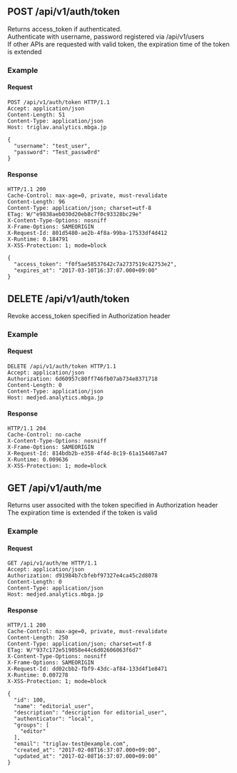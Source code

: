 ## POST /api/v1/auth/token
Returns access_token if authenticated.<br/>Authenticate with username, password registered via /api/v1/users<br/>If other APIs are requested with valid token, the expiration time of the token is extended<br/>

### Example

#### Request
```
POST /api/v1/auth/token HTTP/1.1
Accept: application/json
Content-Length: 51
Content-Type: application/json
Host: triglav.analytics.mbga.jp

{
  "username": "test_user",
  "password": "Test_passw0rd"
}
```

#### Response
```
HTTP/1.1 200
Cache-Control: max-age=0, private, must-revalidate
Content-Length: 96
Content-Type: application/json; charset=utf-8
ETag: W/"e9838aeb030d20eb8c7f0c93328bc29e"
X-Content-Type-Options: nosniff
X-Frame-Options: SAMEORIGIN
X-Request-Id: 801d5480-ae2b-4f8a-99ba-17533df4d412
X-Runtime: 0.184791
X-XSS-Protection: 1; mode=block

{
  "access_token": "f0f5ae58537642c7a2737519c42753e2",
  "expires_at": "2017-03-10T16:37:07.000+09:00"
}
```

## DELETE /api/v1/auth/token
Revoke access_token specified in Authorization header

### Example

#### Request
```
DELETE /api/v1/auth/token HTTP/1.1
Accept: application/json
Authorization: 6d60957c80ff746fb07ab734e8371718
Content-Length: 0
Content-Type: application/json
Host: medjed.analytics.mbga.jp
```

#### Response
```
HTTP/1.1 204
Cache-Control: no-cache
X-Content-Type-Options: nosniff
X-Frame-Options: SAMEORIGIN
X-Request-Id: 814bdb2b-e358-4f4d-8c19-61a154467a47
X-Runtime: 0.009636
X-XSS-Protection: 1; mode=block
```

## GET /api/v1/auth/me
Returns user associted with the token specified in Authorization header<br/>The expiration time is extended if the token is valid<br/>

### Example

#### Request
```
GET /api/v1/auth/me HTTP/1.1
Accept: application/json
Authorization: d91984b7cbfebf97327e4ca45c2d8078
Content-Length: 0
Content-Type: application/json
Host: medjed.analytics.mbga.jp
```

#### Response
```
HTTP/1.1 200
Cache-Control: max-age=0, private, must-revalidate
Content-Length: 250
Content-Type: application/json; charset=utf-8
ETag: W/"937c172e519058e44c6d02606063f6d7"
X-Content-Type-Options: nosniff
X-Frame-Options: SAMEORIGIN
X-Request-Id: dd02cbb2-fbf9-43dc-af84-133d4f1e8471
X-Runtime: 0.007278
X-XSS-Protection: 1; mode=block

{
  "id": 100,
  "name": "editorial_user",
  "description": "description for editorial_user",
  "authenticator": "local",
  "groups": [
    "editor"
  ],
  "email": "triglav-test@example.com",
  "created_at": "2017-02-08T16:37:07.000+09:00",
  "updated_at": "2017-02-08T16:37:07.000+09:00"
}
```
